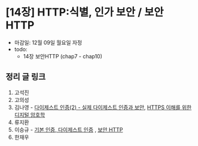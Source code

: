 # [14장] HTTP:식별, 인가 보안 / 보안 HTTP

- 마감일: 12월 09일 월요일 자정
- todo:
  - 14장 보안HTTP (chap7 - chap10)

## 정리 글 링크

1. 고석진
2. 고의성
3. 김나영 - [다이제스트 인증(2) - 실제 다이제스트 인증과 보안](https://feel5ny.github.io/2019/12/01/HTTP_013_02/), [HTTPS 이해를 위한 디지털 암호학](https://feel5ny.github.io/2019/12/01/HTTP_014_01/)
4. 류지환
5. 이승규 - [기본 인증, 다이제스트 인증](https://ideveloper2.dev/blog/2019-11-23--%EA%B8%B0%EB%B3%B8-%EC%9D%B8%EC%A6%9D-%EB%8B%A4%EC%9D%B4%EC%A0%9C%EC%8A%A4%ED%8A%B8-%EC%9D%B8%EC%A6%9D/) , [보안 HTTP](https://ideveloper2.dev/blog/2019-11-30--%EB%B3%B4%EC%95%88-http/)
6. 한재우
